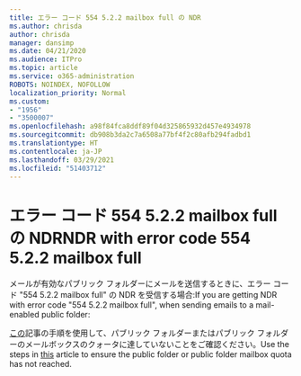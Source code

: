 ```yaml
---
title: エラー コード 554 5.2.2 mailbox full の NDR
ms.author: chrisda
author: chrisda
manager: dansimp
ms.date: 04/21/2020
ms.audience: ITPro
ms.topic: article
ms.service: o365-administration
ROBOTS: NOINDEX, NOFOLLOW
localization_priority: Normal
ms.custom:
- "1956"
- "3500007"
ms.openlocfilehash: a98f84fca8ddf89f04d325865932d457e4934978
ms.sourcegitcommit: db908b3da2c7a6508a77bf4f2c80afb294fadbd1
ms.translationtype: HT
ms.contentlocale: ja-JP
ms.lasthandoff: 03/29/2021
ms.locfileid: "51403712"
---
```

# <a name="ndr-with-error-code-554-522-mailbox-full"></a><span data-ttu-id="60630-102">エラー コード 554 5.2.2 mailbox full の NDR</span><span class="sxs-lookup"><span data-stu-id="60630-102">NDR with error code 554 5.2.2 mailbox full</span></span>

<span data-ttu-id="60630-103">メールが有効なパブリック フォルダーにメールを送信するときに、エラー コード "554 5.2.2 mailbox full" の NDR を受信する場合:</span><span class="sxs-lookup"><span data-stu-id="60630-103">If you are getting NDR with error code "554 5.2.2 mailbox full", when sending emails to a mail-enabled public folder:</span></span>  

<span data-ttu-id="60630-104">[この](https://aka.ms/554522)記事の手順を使用して、パブリック フォルダーまたはパブリック フォルダーのメールボックスのクォータに達していないことをご確認ください。</span><span class="sxs-lookup"><span data-stu-id="60630-104">Use the steps in [this](https://aka.ms/554522) article to ensure the public folder or public folder mailbox quota has not reached.</span></span>
